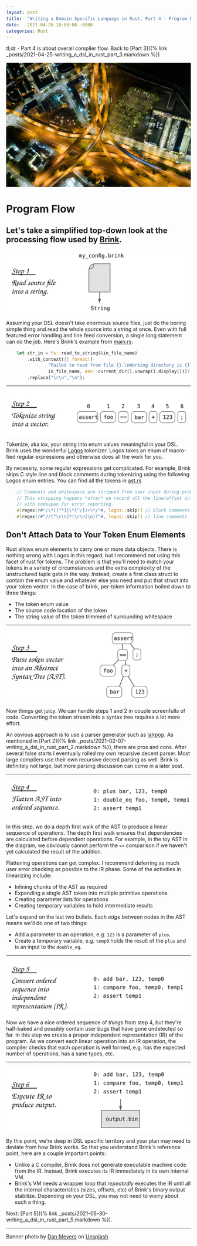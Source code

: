 ```yaml
---
layout: post
title:  "Writing a Domain Specific Language in Rust, Part 4 - Program Flow"
date:   2021-04-26 10:00:00 -0800
categories: Rust
---
```


tl;dr - Part 4 is about overall compiler flow. Back to [Part 3]({% link _posts/2021-04-25-writing_a_dsl_in_rust_part_3.markdown %})



![Portland Arial View](/images/dan-meyers-kzSNNqqS3Qs-unsplash_small.jpg)
# Program Flow
Let's take a simplified top-down look at the processing flow used by [Brink](https://github.com/steveking-gh/brink).
---


![Read source](/images/brink_flow_step1.svg)

Assuming your DSL doesn't take enormous source files, just do the boring simple thing and read the whole source into a string at once.  Even with full featured error handling and line feed conversion, a single long statement can do the job.  Here's Brink's example from [main.rs](https://github.com/steveking-gh/brink/blob/master/src/main.rs):

```rust
    let str_in = fs::read_to_string(&in_file_name)
        .with_context(|| format!(
                "Failed to read from file {}.\nWorking directory is {}",
                in_file_name, env::current_dir().unwrap().display()))?
        .replace("\r\n","\n");
```
---

![Tokenize](/images/brink_flow_step2.svg)

Tokenize, aka _lex_, your string into enum values meaningful in your DSL.  Brink uses the wonderful [Logos](https://github.com/maciejhirsz/logos) tokenizer.  Logos takes an enum of macro-fied regular expressions and otherwise does all the work for you.

By necessity, some regular expressions get complicated.  For example, Brink skips C style line and block comments during tokenizing using the following Logos enum entries.  You can find all the tokens in [ast.rs](https://github.com/steveking-gh/brink/blob/master/ast/ast.rs)

```rust
    // Comments and whitespace are stripped from user input during processing.
    // This stripping happens *after* we record all the line/offset info
    // with codespan for error reporting.
    #[regex(r#"/\*([^*]|\*[^/])+\*/"#, logos::skip)] // block comments
    #[regex(r#"//[^\r\n]*(\r\n|\n)?"#, logos::skip)] // line comments
```

## Don't Attach Data to Your Token Enum Elements
Rust allows enum elements to carry one or more data objects.  There is nothing wrong with Logos in this regard, but I recommend _not_ using this facet of rust for tokens.  The problem is that you'll need to match your tokens in a variety of circumstances and the extra complexity of the unstructured tuple gets in the way.  Instead, create a first class struct to contain the enum value and whatever else you need and put that struct into your token vector.  In the case of brink, per-token information boiled down to three things:
* The token enum value
* The source code location of the token
* The string value of the token trimmed of surrounding whitespace

---

![AST](/images/brink_flow_step3.svg)

Now things get juicy.  We can handle steps 1 and 2 in couple screenfulls of code.  Converting the token stream into a syntax tree requires a lot more effort.

An obvious approach is to use a parser generator such as [lalrpop](https://docs.rs/lalrpop).  As mentioned in [Part 2]({% link _posts/2021-02-07-writing_a_dsl_in_rust_part_2.markdown %}), there are pros and cons.  After several false starts I eventually rolled my own recursive decent parser.  Most large compilers use their own recursive decent parsing as well.  Brink is definitely not large, but more parsing discussion can come in a later post.

---

![Linearize](/images/brink_flow_step4.svg)

In this step, we do a depth first walk of the AST to produce a linear sequence of operations.  The depth first walk ensures that dependencies are calculated before dependent operations.  For example, in the toy AST in the diagram, we obviously cannot perform the `==` comparison if we haven't yet calculated the result of the addition.

Flattening operations can get complex.  I recommend deferring as much user error checking as possible to the IR phase.  Some of the activities in linearizing include:
* Inlining chunks of the AST as required
* Expanding a single AST token into multiple primitive operations
* Creating parameter lists for operations
* Creating temporary variables to hold intermediate results

Let's expand on the last two bullets.  Each _edge_ between nodes in the AST means we'll do one of two things:
* Add a parameter to an operation, e.g. `123` is a parameter of `plus`.
* Create a temporary variable, e.g. `temp0` holds the result of the `plus` and is an input to the `double_eq`.

---

![Create IR](/images/brink_flow_step5.svg)

Now we have a nice ordered sequence of _things_ from step 4, but they're half-baked and possibly contain user bugs that have gone undetected so far.  In this step we create a proper independent representation (IR) of the program.  As we convert each linear operation into an IR operation, the compiler checks that each operation is well formed, e.g. has the expected number of operations, has a sane types, etc.

---

![Create IR](/images/brink_flow_step6.svg)

By this point, we're deep in DSL specific territory and your plan may need to deviate from how Brink works.  So that you understand Brink's reference point, here are a couple important points:
* Unlike a C compiler, Brink does not generate executable machine code from the IR.  Instead, Brink executes its IR immediately in its own internal VM.
* Brink's VM needs a wrapper loop that _repeatedly_ executes the IR until all the internal characteristics (sizes, offsets, etc) of Brink's binary output stabilize.  Depending on your DSL, you may not need to worry about such a thing.

Next: [Part 5]({% link _posts/2021-05-30-writing_a_dsl_in_rust_part_5.markdown %}).

----

Banner photo by [Dan Meyers](https://unsplash.com/@dmey503?utm_source=unsplash&utm_medium=referral&utm_content=creditCopyText) on [Unsplash](https://unsplash.com/)
  


